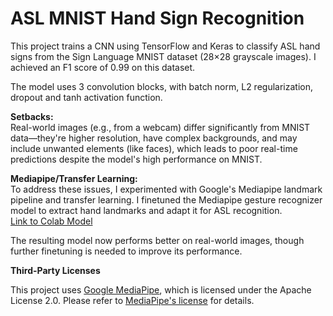 # ASL MNIST Hand Sign Recognition

This project trains a CNN using TensorFlow and Keras to classify ASL hand signs from the Sign Language MNIST dataset (28×28 grayscale images). I achieved an F1 score of 0.99 on this dataset.

The model uses 3 convolution blocks, with batch norm, L2 regularization, dropout and tanh activation function.

**Setbacks:**  
Real-world images (e.g., from a webcam) differ significantly from MNIST data—they're higher resolution, have complex backgrounds, and may include unwanted elements (like faces), which leads to poor real-time predictions despite the model's high performance on MNIST.

**Mediapipe/Transfer Learning:**  
To address these issues, I experimented with Google's Mediapipe landmark pipeline and transfer learning. I finetuned the Mediapipe gesture recognizer model to extract hand landmarks and adapt it for ASL recognition.  
[Link to Colab Model](https://colab.research.google.com/drive/1qmt4F5M7FDTbBYy42dDhiIpQe5vTR22x#scrollTo=1_pux_SfseU5)

The resulting model now performs better on real-world images, though further finetuning is needed to improve its performance.

**Third-Party Licenses**

This project uses [Google MediaPipe](https://mediapipe.dev/), which is licensed under the Apache License 2.0. Please refer to [MediaPipe's license](https://github.com/google/mediapipe/blob/master/LICENSE) for details.
